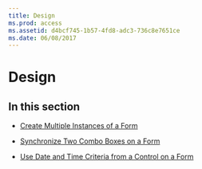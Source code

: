 ```yaml
---
title: Design
ms.prod: access
ms.assetid: d4bcf745-1b57-4fd8-adc3-736c8e7651ce
ms.date: 06/08/2017
---
```



# Design

## In this section


- [Create Multiple Instances of a Form](create-multiple-instances-of-a-form.md)
    
- [Synchronize Two Combo Boxes on a Form](synchronize-two-combo-boxes-on-a-form.md)
    
- [Use Date and Time Criteria from a Control on a Form](use-date-and-time-criteria-from-a-control-on-a-form.md)
    

